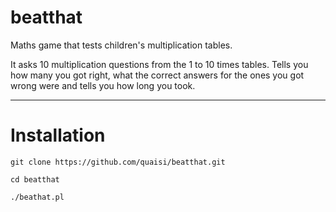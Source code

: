 beatthat
========

Maths game that tests children's multiplication tables.

It asks 10 multiplication questions from the 1 to 10 times tables.  Tells you how many you got right, what the correct answers for the ones you got wrong were and tells you how long you took.

-----------------

Installation
============

````
git clone https://github.com/quaisi/beatthat.git

cd beatthat

./beathat.pl
````
